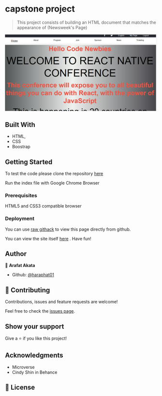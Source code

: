 # capstone project





> This project consists of building an HTML document that matches the appearance of (Newsweek's Page) 

![screenshot](./images/screenshot.png)



## Built With

- HTML,
- CSS
- Boostrap

## Getting Started

To test the code please clone the repository [here](https://github.com/haraphat01/capstone)

Run the index file with Google Chrome Browser

### Prerequisites

HTML5 and CSS3 compatible browser

### Deployment

You can use [raw githack](https://raw.githack.com/) to view this page directly from github.

You can view the site itself [here](https://raw.githack.com/haraphat01/capstone/feature/index.html) .
Have fun!

## Author



👤 **Arafat Akata**

- Github: [@haraphat01](https://github.com/haraphat01)

## 🤝 Contributing

Contributions, issues and feature requests are welcome!

Feel free to check the [issues page](issues/).

## Show your support

Give a ⭐️ if you like this project!

## Acknowledgments

- Microverse
- Cindy Shin in Behance

## 📝 License

